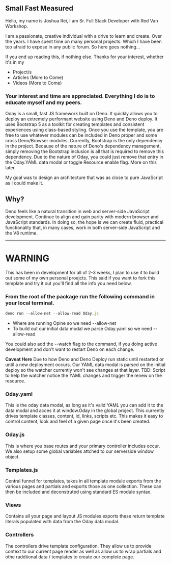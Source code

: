 ## Small Fast Measured

Hello, my name is Joshua Rei, I am Sr. Full Stack Developer with Red Van Workshop.

I am a passionate, creative individual with a drive to learn and create. Over the years.
I have spent time on many personal projects. Which I have been too afraid to expose in any 
public forum. So here goes nothing...

If you end up reading this, if nothing else. Thanks for your interest, whether it's in my 
- Project/s
- Articles (More to Come)
- Videos (More to Come)

### Your interest and time are appreciated. Everything I do is to educate myself and my peers.

Oday is a small, fast JS framework built on Deno. It quickly allows you to deploy an
extremely performant website using Deno and Deno deploy. It uses Bootstrap 5 as a toolkit for
creating templates and consistent experiences using class-based styling. Once you use the template, you are free to use
whatever modules can be included in Deno proper and some cross Deno/Browser modules.
Currently, Bootstrap is
the only dependency in the project. Because of the nature of Deno's dependency management, simply removing the Bootstrap inclusion is
all that is required to remove this dependency. Due to the nature of Oday, you could just remove that entry in the Oday.YAML data modal or toggle Resource enable flag. More on this later.

My goal was to design an architecture that was as close to pure JavaScript as I could make it. 

## Why? 

Deno feels like a natural transition in web and server-side JavaScript development. Continue to align and gain parity with modern browser and JavaScript standards. In doing so, the hope is we can create fluid, practical functionality that, in many cases, work in both server-side JavaScript and the V8 runtime.

---

# **WARNING**
This has been in development for all of 2-3 weeks, I plan to use it to build out some of my own personal proejcts.
This said if you want to fork this template and try it out you'll find all the info you need below.


### From the root of the package run the following command in your local terminal.

```JavaScript
deno run --allow-net --allow-read Oday.js
```
- Where are running Opine so we need --allow-net
- To build out our initial data modal we parse Oday.yaml so we need --allow-read

You could also add the --watch flag to the command, if you doing active development and don't
want to restart Deno on each change.

**Caveat Here** 
Due to how Deno and Deno Deploy run static until restarted or until a new deployment occurs.
Our YAML data modal is parsed on the initial deploy so the watcher currently won't see changes at that layer. 
TBD: Script to help the watcher notice the YAML changes and trigger the renew on the resource.

### Oday.yaml
This is the oday data modal, as long as it's valid YAML you can add it to the data modal and
acces it at window.Oday in the global project. This currently drives template classes, content, id, links, scripts etc.
This makes it easy to control content, look and feel of a given page once it's been created.

### Oday.js

This is where you base routes and your primary controller includes occur. We also
setup some global variables attched to our serverside window object.

### Templates.js

Central funnel for templates, takes in all template module exports from the various
pages and partials and exports those as one collection. These can then be included 
and deconstruted using standard ES module syntax.

### Views

Contains all your page and layout JS modules exports these return template literals populated
with data from the Oday data modal.

### Controllers

The controllers drive template configuration. They allow us to provide context to our current page render
as well as allow us to wrap partials and othe raddtional data / templates to create our complete page.
